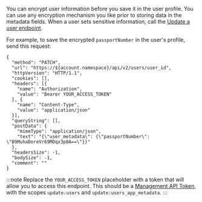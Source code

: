 You can encrypt user information before you save it in the user profile. You can use any encryption mechanism you like prior to storing data in the metadata fields. When a user sets sensitive information, call the [Update a user endpoint](/api/management/v2#!/Users/patch_users_by_id).

For example, to save the encrypted `passportNumber` in the user's profile, send this request:

```har
{
  "method": "PATCH",
  "url": "https://${account.namespace}/api/v2/users/user_id",
  "httpVersion": "HTTP/1.1",
  "cookies": [],
  "headers": [{
    "name": "Authorization",
    "value": "Bearer YOUR_ACCESS_TOKEN"
  }, {
    "name": "Content-Type",
    "value": "application/json"
  }],
  "queryString": [],
  "postData": {
    "mimeType": "application/json",
    "text": "{\"user_metadata\": {\"passportNumber\": \"B9MuhaDoreVr69MDqx3p8A==\"}}"
  },
  "headersSize": -1,
  "bodySize": -1,
  "comment": ""
}
```

:::note
Replace the `YOUR_ACCESS_TOKEN` placeholder with a token that will allow you to access this endpoint. This should be a [Management API Token](/api/management/v2/tokens), with the scopes `update:users` and `update:users_app_metadata`.
:::
